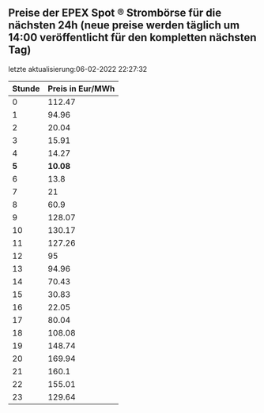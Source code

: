 
## Preise der EPEX Spot ® Strombörse für die nächsten 24h (neue preise werden täglich um 14:00 veröffentlicht für den kompletten nächsten Tag)
letzte aktualisierung:06-02-2022 22:27:32

| Stunde | Preis in Eur/MWh |
|---|---|
| 0 | 112.47 | 
| 1 | 94.96 | 
| 2 | 20.04 | 
| 3 | 15.91 | 
| 4 | 14.27 | 
| **5** | **10.08** | 
| 6 | 13.8 | 
| 7 | 21 | 
| 8 | 60.9 | 
| 9 | 128.07 | 
| 10 | 130.17 | 
| 11 | 127.26 | 
| 12 | 95 | 
| 13 | 94.96 | 
| 14 | 70.43 | 
| 15 | 30.83 | 
| 16 | 22.05 | 
| 17 | 80.04 | 
| 18 | 108.08 | 
| 19 | 148.74 | 
| 20 | 169.94 | 
| 21 | 160.1 | 
| 22 | 155.01 | 
| 23 | 129.64 | 
